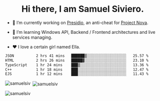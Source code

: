 <h1 align="center">Hi there, I am Samuel Siviero.</h1>

- 🔭 I’m currently working on [Presidio](https://presidio.ac), an anti-cheat for [Project Nova](https://discord.gg/novafn).

- 🌱 I’m learning Windows API, Backend / Frontend architectures and live services managing.

- ❤️ I love a certain girl named Ella.

<!--START_SECTION:waka-->

```txt
JSON          2 hrs 41 mins   ██████▒░░░░░░░░░░░░░░░░░░   25.57 %
HTML          2 hrs 26 mins   █████▓░░░░░░░░░░░░░░░░░░░   23.10 %
TypeScript    1 hr 24 mins    ███▒░░░░░░░░░░░░░░░░░░░░░   13.36 %
C++           1 hr 18 mins    ███░░░░░░░░░░░░░░░░░░░░░░   12.47 %
EJS           1 hr 12 mins    ███░░░░░░░░░░░░░░░░░░░░░░   11.43 %
```

<!--END_SECTION:waka-->

<p><img align="left" src="https://github-readme-stats.vercel.app/api/top-langs?username=samuelsiv&show_icons=true&locale=en&layout=compact&theme=radical" alt="samuelsiv" /></p>

<p>&nbsp;<img align="center" src="https://github-readme-stats.vercel.app/api?username=samuelsiv&show_icons=true&locale=en&theme=radical" alt="samuelsiv" /></p>
<p align="left"> <img src="https://komarev.com/ghpvc/?username=samuelsiv&label=Profile%20views&color=0e75b6&style=flat" alt="samuelsiv" /> </p>

